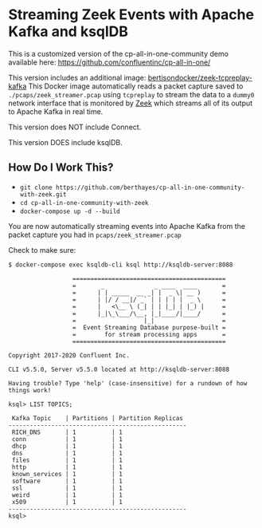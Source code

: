 # Streaming Zeek Events with Apache Kafka and ksqlDB

This is a customized version of the cp-all-in-one-community demo available here: https://github.com/confluentinc/cp-all-in-one/

This version includes an additional image: [bertisondocker/zeek-tcpreplay-kafka](https://github.com/berthayes/zeek-tcpreplay-kafka) This Docker image automatically reads a packet capture saved to ```./pcaps/zeek_streamer.pcap``` using ```tcpreplay``` to stream the data to a ```dummy0``` network interface that is monitored by [Zeek](https://zeek.org) which streams all of its output to Apache Kafka in real time.

This version does NOT include Connect.

This version DOES include ksqlDB.

## How Do I Work This?

* ```git clone https://github.com/berthayes/cp-all-in-one-community-with-zeek.git```
* ```cd cp-all-in-one-community-with-zeek```
* ```docker-compose up -d --build```

You are now automatically streaming events into Apache Kafka from the packet capture you had in ```pcaps/zeek_streamer.pcap```

Check to make sure:

```
$ docker-compose exec ksqldb-cli ksql http://ksqldb-server:8088
                  
                  ===========================================
                  =       _              _ ____  ____       =
                  =      | | _____  __ _| |  _ \| __ )      =
                  =      | |/ / __|/ _` | | | | |  _ \      =
                  =      |   <\__ \ (_| | | |_| | |_) |     =
                  =      |_|\_\___/\__, |_|____/|____/      =
                  =                   |_|                   =
                  =  Event Streaming Database purpose-built =
                  =        for stream processing apps       =
                  ===========================================

Copyright 2017-2020 Confluent Inc.

CLI v5.5.0, Server v5.5.0 located at http://ksqldb-server:8088

Having trouble? Type 'help' (case-insensitive) for a rundown of how things work!

ksql> LIST TOPICS;

 Kafka Topic    | Partitions | Partition Replicas 
--------------------------------------------------
 RICH_DNS       | 1          | 1                  
 conn           | 1          | 1                  
 dhcp           | 1          | 1                  
 dns            | 1          | 1                  
 files          | 1          | 1                  
 http           | 1          | 1                  
 known_services | 1          | 1                  
 software       | 1          | 1                  
 ssl            | 1          | 1                  
 weird          | 1          | 1                  
 x509           | 1          | 1                  
--------------------------------------------------
ksql> 
```
